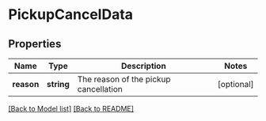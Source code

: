 # PickupCancelData

## Properties
Name | Type | Description | Notes
------------ | ------------- | ------------- | -------------
**reason** | **string** | The reason of the pickup cancellation | [optional]

[[Back to Model list]](../README.md#documentation-for-models) [[Back to README]](../README.md)

